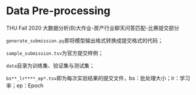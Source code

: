 # Data Pre-processing
THU Fall 2020 大数据分析(B)大作业-房产行业聊天问答匹配-比赛提交部分

`generate_submission.py`即将模型输出格式转换成提交格式的代码；

`sample_submission.tsv`为官方提交样例；

`data`目录为训练集、验证集与测试集；

`bs**_lr****_ep*.tsv`即为每次实验结果的提交文件，bs：批处理大小；lr：学习率；ep：Epoch
